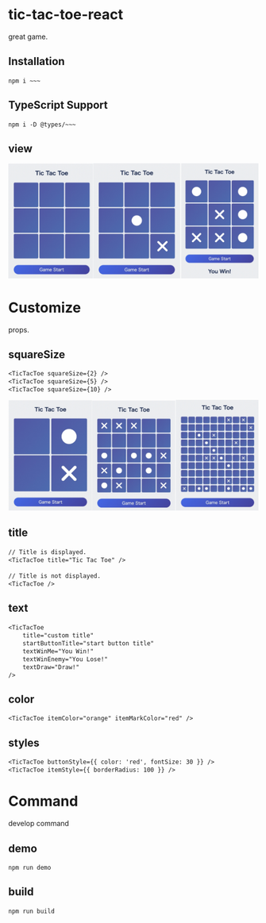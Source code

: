 # tic-tac-toe-react

great game.

## Installation

```
npm i ~~~
```

## TypeScript Support

```
npm i -D @types/~~~
```

## view

![img](https://github.com/bokotomo/tic-tac-toe-react/blob/main/docs/tictactoeThumb.jpg?raw=true 'img')

# Customize

props.

## squareSize

```
<TicTacToe squareSize={2} />
<TicTacToe squareSize={5} />
<TicTacToe squareSize={10} />
```

![img](https://github.com/bokotomo/tic-tac-toe-react/blob/main/docs/tictactoeThumbSize.jpg?raw=true 'img')

## title

```
// Title is displayed.
<TicTacToe title="Tic Tac Toe" />

// Title is not displayed.
<TicTacToe />
```

## text

```
<TicTacToe
    title="custom title"
    startButtonTitle="start button title"
    textWinMe="You Win!"
    textWinEnemy="You Lose!"
    textDraw="Draw!"
/>
```

## color

```
<TicTacToe itemColor="orange" itemMarkColor="red" />
```

## styles

```
<TicTacToe buttonStyle={{ color: 'red', fontSize: 30 }} />
<TicTacToe itemStyle={{ borderRadius: 100 }} />
```

# Command

develop command

## demo

```
npm run demo
```

## build

```
npm run build
```
